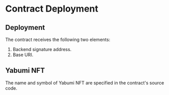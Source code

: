 # Contract Deployment

## Deployment

The contract receives the following two elements:

1. Backend signature address.
2. Base URI.

## Yabumi NFT

The name and symbol of Yabumi NFT are specified in the contract's source code.
